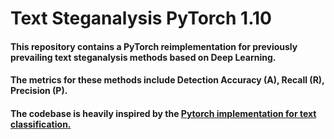 # Text Steganalysis PyTorch 1.10

#### This repository contains a PyTorch reimplementation for previously prevailing text steganalysis methods based on Deep Learning. 

#### The metrics for these methods include Detection Accuracy (A), Recall (R), Precision (P).

#### The codebase is heavily inspired by the [Pytorch implementation for text classification.](https://github.com/649453932/Chinese-Text-Classification-Pytorch)


